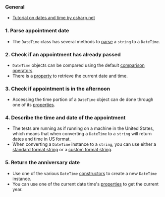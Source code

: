 ### General

- [Tutorial on dates and time by csharp.net][csharp.net-datetimes-working-with-datetimes-time]

### 1. Parse appointment date

- The `DateTime` class has several methods to [parse][docs.microsoft.com_parsing-date] a `string` to a `DateTime`.

### 2. Check if an appointment has already passed

- `DateTime` objects can be compared using the default [comparison operators][docs.microsoft.com_datetime-operators].
- There is a [property][docs.microsoft.com_datetime-properties] to retrieve the current date and time.

### 3. Check if appointment is in the afternoon

- Accessing the time portion of a `DateTime` object can de done through one of its [properties][docs.microsoft.com_datetime-properties].

### 4. Describe the time and date of the appointment

- The tests are running as if running on a machine in the United States, which means that when converting a `DateTime` to a `string` will return dates and time in US format.
- When converting a `DateTime` instance to a `string`, you can use either a [standard format string][docs.microsoft.com_standard-date-and-time-format-strings] or a [custom format string][docs.microsoft.com_custom-date-and-time-format-strings].

### 5. Return the anniversary date

- Use one of the various `DateTime` [constructors][constructors] to create a new `DateTime` instance.
- You can use one of the current date time's [properties][docs.microsoft.com_datetime-properties] to get the current year.

[docs.microsoft.com_parsing-date]: https://docs.microsoft.com/en-us/dotnet/standard/base-types/parsing-datetime
[docs.microsoft.com_datetime-operators]: https://docs.microsoft.com/en-us/dotnet/api/system.datetime?view=netframework-4.8#operators
[docs.microsoft.com_datetime-properties]: https://docs.microsoft.com/en-us/dotnet/api/system.datetime?view=netcore-3.0#properties
[docs.microsoft.com_standard-date-and-time-format-strings]: https://docs.microsoft.com/en-us/dotnet/standard/base-types/standard-date-and-time-format-strings
[docs.microsoft.com_custom-date-and-time-format-strings]: https://docs.microsoft.com/en-us/dotnet/standard/base-types/custom-date-and-time-format-strings
[csharp.net-datetimes-working-with-datetimes-time]: https://csharp.net-tutorials.com/data-types/working-with-datetimes-time/
[constructors]: https://docs.microsoft.com/en-us/dotnet/api/system.datetime?view=netcore-3.1#constructors
